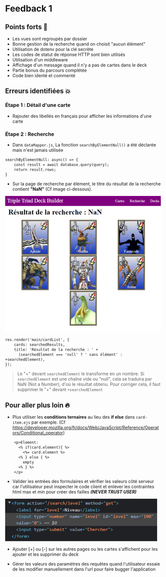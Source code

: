 # Feedback 1

## Points forts :clap:

-   Les vues sont regroupés par dossier
-   Bonne gestion de la recherche quand on choisit "aucun élément"
-   Utilisation de dotenv pour la clé secrète
-   Les codes de statut de réponse HTTP sont bien utilisés
-   Utilisation d'un middleware
-   Affichage d'un message quand il n'y a pas de cartes dans le deck
-   Partie bonus du parcours complétée
-   Code bien identé et commenté

## Erreurs identifiées :boom:

### Étape 1 : Détail d'une carte

-   Rajouter des libellés en français pour afficher les informations d'une carte

### Étape 2 : Recherche

-   Dans `dataMapper.js`, La fonction `searchByElementNull()` a été déclarée mais n'est jamais utilisée

```
searchByElementNull: async() => {
    const result = await database.query(query);
    return result.rows;
}
```

-   Sur la page de recherche par élément, le titre du résultat de la recherche contient **"NaN"** (Cf image ci-dessous).

![NaN](./img/nan.png)

```
res.render('main/cardList', {
    cards: searchedResults,
    title: 'Résultat de la recherche : ' +
      (searchedElement === 'null' ? ' sans élément' : +searchedElement),
});
```

> Le "+" devant `searchedElement` le transforme en un nombre. Si `searchedElement` est une chaîne vide ou "null", cela se traduira par NaN (Not a Number), d'où le résultat obtenu. Pour corriger cela, il faut supprimer le "+" devant `+searchedElement`

## Pour aller plus loin :fire:

-   Plus utiliser les **conditions ternaires** au lieu des **if else** dans `card-item.ejs` par exemple. (Cf https://developer.mozilla.org/fr/docs/Web/JavaScript/Reference/Operators/Conditional_operator)

```
    <p>Element:
      <% if(card.element){ %>
        <%= card.element %>
      <% } else { %>
        empty
      <% } %>
    </p>
```

-   Valider les entrées des formulaires et vérifier les valeurs côté serveur car l'utilisateur peut inspecter le code client et enlever les contraintes html max et min pour créer des failles **_(NEVER TRUST USER)_**

![Never Trust User](./img/max.png)

-   Ajouter [+] ou [-] sur les autres pages ou les cartes s'affichent pour les ajouter et les supprimer du deck

-   Gérer les valeurs des paramètres des requêtes quand l'utilisateur essaie de les modifier manuellement dans l'url pour faire bugger l'application
